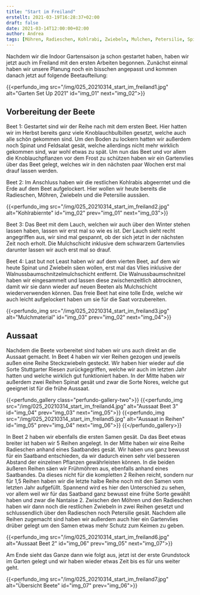 ```yaml
---
title: "Start im Freiland"
erstellt: 2021-03-19T16:28:37+02:00
draft: false
date: 2021-03-14T12:00:00+02:00
author: Andrea
tags: [Möhren, Radieschen, Kohlrabi, Zwiebeln, Mulchen, Petersilie, Spinat]
---
```

Nachdem wir die Indoor Gartensaison ja schon gestartet haben, haben wir jetzt auch im Freiland mit den ersten Arbeiten begonnen. 
Zunächst einmal haben wir unsere Planung noch ein bisschen angepasst und kommen danach jetzt auf folgende Beetaufteilung:

{{<perfundo_img src="/img/025_20210314_start_im_freiland1.jpg" alt="Garten Set Up 2021" id="img_01" next="img_02">}}

Vorbereitung der Beete
---
Beet 1: Gestartet sind wir der Reihe nach mit dem ersten Beet. Hier hatten wir im Herbst bereits ganz viele Knoblauchbulbillen gesetzt, welche auch alle schön gekommen sind. Um den Boden zu lockern hatten wir außerdem noch Spinat und Feldsalat gesät, welche allerdings nicht mehr wirklich gekommen sind, war wohl etwas zu spät. Um nun das Beet und vor allem die Knoblauchpflanzen vor dem Frost zu schützen haben wir ein Gartenvlies über das Beet gelegt, welches wir in den nächsten paar Wochen erst mal drauf lassen werden.

Beet 2: Im Anschluss haben wir die restlichen Kohlrabis abgeerntet und die Erde auf dem Beet aufgelockert.  Hier wollen wir heute bereits die Radieschen, Möhren, Zwiebeln und die Petersilie aussäen.

{{<perfundo_img src="/img/025_20210314_start_im_freiland2.jpg" alt="Kohlrabiernte" id="img_02" prev="img_01" next="img_03">}}

Beet 3: Das Beet mit dem Lauch, welchen wir auch über den Winter stehen lassen haben, lassen wir erst mal so wie es ist. Der Lauch sieht recht angegriffen aus, wir sind mal gespannt, ob der sich jetzt in der nächsten Zeit noch erholt. Die Mulchschicht inklusive dem schwarzem Gartenvlies darunter lassen wir auch erst mal so drauf.

Beet 4: Last but not Least haben wir auf dem vierten Beet, auf dem wir heute Spinat und Zwiebeln säen wollen, erst mal das Vlies inklusive der Walnussbaumschnitzelmulchschicht entfernt. Die Walnussbaumschnitzel haben wir eingesammelt und lassen diese zwischenzeitlich abtrocknen, damit wir sie dann wieder auf neuen Beeten als Mulchschicht wiederverwenden können. Das freie Beet hat eine tolle Erde, welche wir auch leicht aufgelockert haben um sie für die Saat vorzubereiten.

{{<perfundo_img src="/img/025_20210314_start_im_freiland3.jpg" alt="Mulchmaterial" id="img_03" prev="img_02" next="img_04">}}

Aussaat
---

Nachdem die Beete vorbereitet sind haben wir uns auch direkt an die Aussaat gemacht. In Beet 4 haben wir vier Reihen gezogen und jeweils außen eine Reihe Steckzwiebeln gesteckt. Wir haben hier wieder auf die Sorte Stuttgarter Riesen zurückgegriffen, welche wir auch im letzten Jahr hatten und welche wirklich gut funktioniert haben. In der Mitte haben wir außerdem zwei Reihen Spinat gesät und zwar die Sorte Nores, welche gut geeignet ist für die frühe Aussaat.

{{<perfundo_gallery class="perfundo-gallery-two">}}
    {{<perfundo_img src="/img/025_20210314_start_im_freiland4.jpg" alt="Aussaat Beet 3" id="img_04" prev="img_03" next="img_05">}}
    {{<perfundo_img src="/img/025_20210314_start_im_freiland5.jpg" alt="Aussaat in Reihen" id="img_05" prev="img_04" next="img_06">}}
{{</perfundo_gallery>}}

In Beet 2 haben wir ebenfalls die ersten Samen gesät. Da das Beet etwas breiter ist haben wir 5 Reihen angelegt. In der Mitte haben wir eine Reihe Radieschen anhand eines Saatbandes gesät. Wir haben uns ganz bewusst für ein Saatband entschieden, da wir dadurch einen sehr viel besseren Abstand der einzelnen Pflanzen gewährleisten können. In die beiden äußeren Reihen säen wir Frühmöhren aus, ebenfalls anhand eines Saatbandes. Da dieses nicht für die kompletten 2 Reihen reicht, sondern nur für 1,5 Reihen haben wir die letzte halbe Reihe noch mit den Samen vom letzten Jahr aufgefüllt. Spannend wird es hier den Unterschied zu sehen, vor allem weil wir für das Saatband ganz bewusst eine frühe Sorte gewählt haben und zwar die Nantaise 2. Zwischen den Möhren und den Radieschen haben wir dann noch die restlichen Zwiebeln in zwei Reihen gesetzt und schlussendlich über den Radieschen noch Petersilie gesät. Nachdem alle Reihen zugemacht sind haben wir außerdem auch hier ein Gartenvlies drüber gelegt um den Samen etwas mehr Schutz zum Keimen zu geben. 

{{<perfundo_img src="/img/025_20210314_start_im_freiland6.jpg" alt="Aussaat Beet 2" id="img_06" prev="img_05" next="img_07">}}

Am Ende sieht das Ganze dann wie folgt aus, jetzt ist der erste Grundstock im Garten gelegt und wir haben wieder etwas Zeit bis es für uns weiter geht.

{{<perfundo_img src="/img/025_20210314_start_im_freiland7.jpg" alt="Übersicht Beete" id="img_07" prev="img_06">}}

